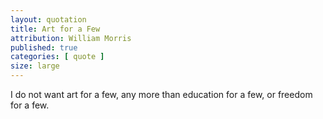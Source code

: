 ```yaml
---
layout: quotation
title: Art for a Few
attribution: William Morris
published: true
categories: [ quote ]
size: large
---
```


I do not want art for a few, any more than education for a few, or freedom for a few.
